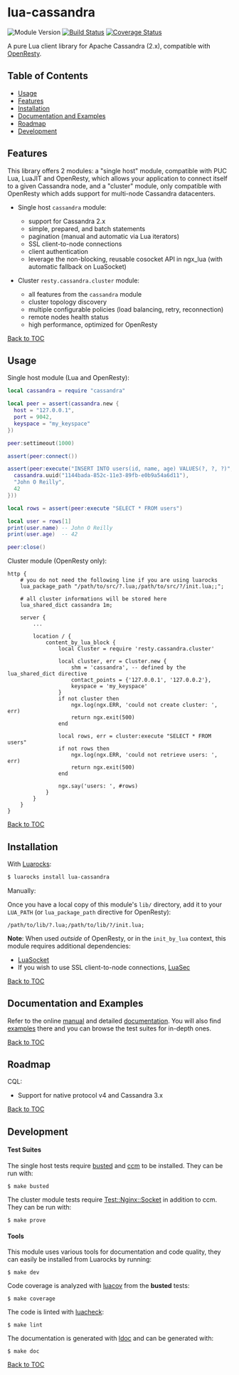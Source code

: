 # lua-cassandra

![Module Version][badge-version-image]
[![Build Status][badge-travis-image]][badge-travis-url]
[![Coverage Status][badge-coveralls-image]][badge-coveralls-url]

A pure Lua client library for Apache Cassandra (2.x), compatible with
[OpenResty].

## Table of Contents

- [Usage](#usage)
- [Features](#features)
- [Installation](#installation)
- [Documentation and Examples](#documentation-and-examples)
- [Roadmap](#roadmap)
- [Development](#development)

## Features

This library offers 2 modules: a "single host" module, compatible with PUC Lua,
LuaJIT and OpenResty, which allows your application to connect itself to a
given Cassandra node, and a "cluster" module, only compatible with OpenResty
which adds support for multi-node Cassandra datacenters.

- Single host `cassandra` module:
  - support for Cassandra 2.x
  - simple, prepared, and batch statements
  - pagination (manual and automatic via Lua iterators)
  - SSL client-to-node connections
  - client authentication
  - leverage the non-blocking, reusable cosocket API in ngx_lua (with
    automatic fallback on LuaSocket)

- Cluster `resty.cassandra.cluster` module:
  - all features from the `cassandra` module
  - cluster topology discovery
  - multiple configurable policies (load balancing, retry, reconnection)
  - remote nodes health status
  - high performance, optimized for OpenResty

[Back to TOC](#table-of-contents)

## Usage

Single host module (Lua and OpenResty):

```lua
local cassandra = require "cassandra"

local peer = assert(cassandra.new {
  host = "127.0.0.1",
  port = 9042,
  keyspace = "my_keyspace"
})

peer:settimeout(1000)

assert(peer:connect())

assert(peer:execute("INSERT INTO users(id, name, age) VALUES(?, ?, ?)", {
  cassandra.uuid("1144bada-852c-11e3-89fb-e0b9a54a6d11"),
  "John O Reilly",
  42
}))

local rows = assert(peer:execute "SELECT * FROM users")

local user = rows[1]
print(user.name) -- John O Reilly
print(user.age)  -- 42

peer:close()
```

Cluster module (OpenResty only):

```
http {
    # you do not need the following line if you are using luarocks
    lua_package_path "/path/to/src/?.lua;/path/to/src/?/init.lua;;";

    # all cluster informations will be stored here
    lua_shared_dict cassandra 1m;

    server {
        ...

        location / {
            content_by_lua_block {
                local Cluster = require 'resty.cassandra.cluster'

                local cluster, err = Cluster.new {
                    shm = 'cassandra', -- defined by the lua_shared_dict directive
                    contact_points = {'127.0.0.1', '127.0.0.2'},
                    keyspace = 'my_keyspace'
                }
                if not cluster then
                    ngx.log(ngx.ERR, 'could not create cluster: ', err)
                    return ngx.exit(500)
                end

                local rows, err = cluster:execute "SELECT * FROM users"
                if not rows then
                    ngx.log(ngx.ERR, 'could not retrieve users: ', err)
                    return ngx.exit(500)
                end

                ngx.say('users: ', #rows)
            }
        }
    }
}
```

[Back to TOC](#table-of-contents)

## Installation

With [Luarocks]:

```bash
$ luarocks install lua-cassandra
```

Manually:

Once you have a local copy of this module's `lib/` directory, add it to your
`LUA_PATH` (or `lua_package_path` directive for OpenResty):

```
/path/to/lib/?.lua;/path/to/lib/?/init.lua;
```

**Note**: When used *outside* of OpenResty, or in the `init_by_lua` context,
this module requires additional dependencies:

- [LuaSocket](http://w3.impa.br/~diego/software/luasocket/)
- If you wish to use SSL client-to-node connections,
  [LuaSec](https://github.com/brunoos/luasec)

[Back to TOC](#table-of-contents)

## Documentation and Examples

Refer to the online [manual] and detailed [documentation]. You will also find
[examples] there and you can browse the test suites for in-depth ones.

[Back to TOC](#table-of-contents)

## Roadmap

CQL:
- Support for native protocol v4 and Cassandra 3.x

[Back to TOC](#table-of-contents)

## Development

#### Test Suites

The single host tests require [busted] and [ccm] to be installed. They can be
run with:

```
$ make busted
```

The cluster module tests require
[Test::Nginx::Socket](http://search.cpan.org/~agent/Test-Nginx-0.23/lib/Test/Nginx/Socket.pm)
in addition to ccm. They can be run with:

```
$ make prove
```

#### Tools

This module uses various tools for documentation and code quality, they can
easily be installed from Luarocks by running:

```
$ make dev
```

Code coverage is analyzed with [luacov](http://keplerproject.github.io/luacov/)
from the **busted** tests:

```
$ make coverage
```

The code is linted with [luacheck](https://github.com/mpeterv/luacheck):

```
$ make lint
```

The documentation is generated with
[ldoc](https://github.com/stevedonovan/LDoc) and can be generated with:

```
$ make doc
```

[Back to TOC](#table-of-contents)

[Luarocks]: https://luarocks.org
[OpenResty]: https://openresty.org
[ccm]: https://github.com/pcmanus/ccm
[busted]: http://olivinelabs.com/busted

[documentation]: http://thibaultcha.github.io/lua-cassandra/
[manual]: http://thibaultcha.github.io/lua-cassandra/manual/README.md.html
[examples]: http://thibaultcha.github.io/lua-cassandra/examples/basic.lua.html

[badge-travis-url]: https://travis-ci.org/thibaultCha/lua-cassandra
[badge-travis-image]: https://travis-ci.org/thibaultCha/lua-cassandra.svg?branch=master

[badge-coveralls-url]: https://coveralls.io/r/thibaultCha/lua-cassandra?branch=master
[badge-coveralls-image]: https://coveralls.io/repos/thibaultCha/lua-cassandra/badge.svg?branch=master&style=flat

[badge-version-image]: https://img.shields.io/badge/version-1.0.0-blue.svg?style=flat
